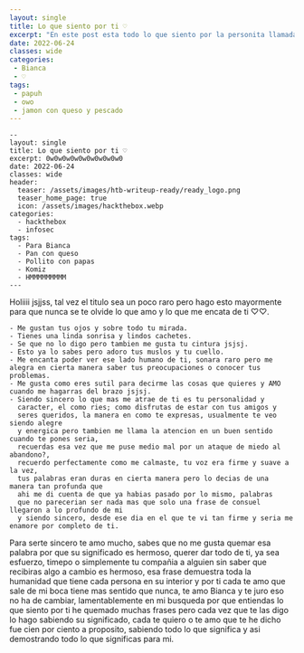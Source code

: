 ```yaml
---
layout: single
title: Lo que siento por ti ♡
excerpt: "En este post esta todo lo que siento por la personita llamada Bianca :D"
date: 2022-06-24
classes: wide
categories:
 - Bianca
 - ♡
tags:
 - papuh
 - owo
 - jamon con queso y pescado
---
```


```
--
layout: single
title: Lo que siento por ti ♡
excerpt: 0w0w0w0w0w0w0w0w0w0
date: 2022-06-24
classes: wide
header:
  teaser: /assets/images/htb-writeup-ready/ready_logo.png
  teaser_home_page: true
  icon: /assets/images/hackthebox.webp
categories:
  - hackthebox
  - infosec
tags:
  - Para Bianca
  - Pan con queso
  - Pollito con papas
  - Komiz
  - HMMMMMMMMM
---
```

Holiiii jsjjss, tal vez el titulo sea un poco raro pero hago esto mayormente para que nunca se te olvide lo que amo y lo que me encata de ti ♡♡.
 
```
- Me gustan tus ojos y sobre todo tu mirada.
- Tienes una linda sonrisa y lindos cachetes.
- Se que no lo digo pero tambien me gusta tu cintura jsjsj.
- Esto ya lo sabes pero adoro tus muslos y tu cuello.
- Me encanta poder ver ese lado humano de ti, sonara raro pero me alegra en cierta manera saber tus preocupaciones o conocer tus problemas.
- Me gusta como eres sutil para decirme las cosas que quieres y AMO cuando me hagarras del brazo jsjsj.
- Siendo sincero lo que mas me atrae de ti es tu personalidad y
  caracter, el como ries; como disfrutas de estar con tus amigos y 
  seres queridos, la manera en como te expresas, usualmente te veo siendo alegre
  y energica pero tambien me llama la atencion en un buen sentido cuando te pones seria,
  recuerdas esa vez que me puse medio mal por un ataque de miedo al abandono?,
  recuerdo perfectamente como me calmaste, tu voz era firme y suave a la vez, 
  tus palabras eran duras en cierta manera pero lo decias de una manera tan profunda que
  ahi me di cuenta de que ya habias pasado por lo mismo, palabras
  que no parecerian ser nada mas que solo una frase de consuel llegaron a lo profundo de mi 
  y siendo sincero, desde ese dia en el que te vi tan firme y seria me enamore por completo de ti.

```
Para serte sincero te amo mucho, sabes que no me gusta quemar esa palabra por que su significado es hermoso, querer dar todo de ti, ya sea esfuerzo, timepo o simplemente tu compañia a alguien sin saber que recibiras algo a cambio es hermoso, esa frase demuestra toda la humanidad que tiene cada persona en su interior y por ti cada te amo que sale de mi boca tiene mas sentido que nunca, te amo Bianca y te juro eso no ha de cambiar, lamentablemente en mi busqueda por que entiendas lo que siento por ti he quemado muchas frases pero cada vez que te las digo lo hago sabiendo su significado, cada te quiero o te amo que te he dicho fue cien por ciento a proposito, sabiendo todo lo que significa y asi demostrando todo lo que significas para mi.

